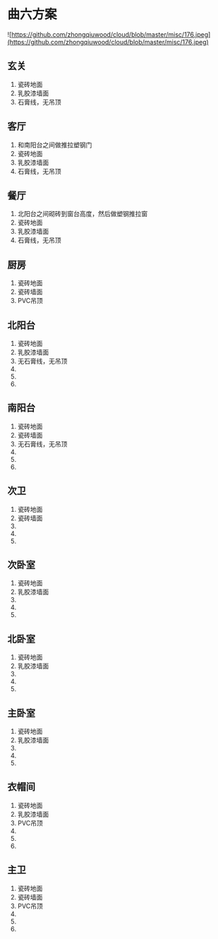 # 曲六方案
![https://github.com/zhongqiuwood/cloud/blob/master/misc/176.jpeg](https://github.com/zhongqiuwood/cloud/blob/master/misc/176.jpeg)

## 玄关
1. 瓷砖地面
1. 乳胶漆墙面
1. 石膏线，无吊顶

## 客厅
1. 和南阳台之间做推拉塑钢门
1. 瓷砖地面
1. 乳胶漆墙面
1. 石膏线，无吊顶

## 餐厅
1. 北阳台之间砌砖到窗台高度，然后做塑钢推拉窗
1. 瓷砖地面
1. 乳胶漆墙面
1. 石膏线，无吊顶


## 厨房
1. 瓷砖地面
1. 瓷砖墙面
1. PVC吊顶

## 北阳台
1. 瓷砖地面
1. 乳胶漆墙面
1. 无石膏线，无吊顶
1. 
1. 
1. 

## 南阳台
1. 瓷砖地面
1. 瓷砖墙面
1. 无石膏线，无吊顶
1. 
1. 
1. 
## 次卫
1. 瓷砖地面
1. 瓷砖墙面
1. 
1. 
1. 
## 次卧室
1. 瓷砖地面
1. 乳胶漆墙面
1. 
1. 
1. 
## 北卧室
1. 瓷砖地面
1. 乳胶漆墙面
1. 
1. 
1. 
## 主卧室
1. 瓷砖地面
1. 乳胶漆墙面
1. 
1. 
1. 
## 衣帽间
1. 瓷砖地面
1. 乳胶漆墙面
1. PVC吊顶
1. 
1. 
1. 
## 主卫
1. 瓷砖地面
1. 瓷砖墙面
1. PVC吊顶
1. 
1. 
1. 

